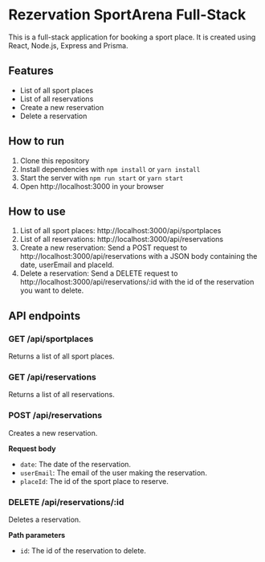 # Rezervation SportArena Full-Stack

This is a full-stack application for booking a sport place. It is created using React, Node.js, Express and Prisma.

## Features

-   List of all sport places
-   List of all reservations
-   Create a new reservation
-   Delete a reservation

## How to run

1. Clone this repository
2. Install dependencies with `npm install` or `yarn install`
3. Start the server with `npm run start` or `yarn start`
4. Open http://localhost:3000 in your browser

## How to use

1. List of all sport places: http://localhost:3000/api/sportplaces
2. List of all reservations: http://localhost:3000/api/reservations
3. Create a new reservation: Send a POST request to http://localhost:3000/api/reservations with a JSON body containing the date, userEmail and placeId.
4. Delete a reservation: Send a DELETE request to http://localhost:3000/api/reservations/:id with the id of the reservation you want to delete.

## API endpoints

### GET /api/sportplaces

Returns a list of all sport places.

### GET /api/reservations

Returns a list of all reservations.

### POST /api/reservations

Creates a new reservation.

**Request body**

-   `date`: The date of the reservation.
-   `userEmail`: The email of the user making the reservation.
-   `placeId`: The id of the sport place to reserve.

### DELETE /api/reservations/:id

Deletes a reservation.

**Path parameters**

-   `id`: The id of the reservation to delete.
